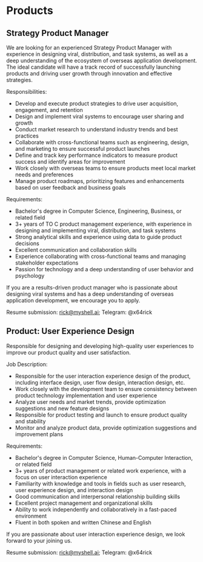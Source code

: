 # Products

## Strategy Product Manager

We are looking for an experienced Strategy Product Manager with experience in designing viral, distribution, and task systems, as well as a deep understanding of the ecosystem of overseas application development. The ideal candidate will have a track record of successfully launching products and driving user growth through innovation and effective strategies.

Responsibilities:

* Develop and execute product strategies to drive user acquisition, engagement, and retention
* Design and implement viral systems to encourage user sharing and growth
* Conduct market research to understand industry trends and best practices
* Collaborate with cross-functional teams such as engineering, design, and marketing to ensure successful product launches
* Define and track key performance indicators to measure product success and identify areas for improvement
* Work closely with overseas teams to ensure products meet local market needs and preferences
* Manage product roadmaps, prioritizing features and enhancements based on user feedback and business goals

Requirements:

* Bachelor's degree in Computer Science, Engineering, Business, or related field
* 3+ years of TO C product management experience, with experience in designing and implementing viral, distribution, and task systems
* Strong analytical skills and experience using data to guide product decisions
* Excellent communication and collaboration skills
* Experience collaborating with cross-functional teams and managing stakeholder expectations
* Passion for technology and a deep understanding of user behavior and psychology

If you are a results-driven product manager who is passionate about designing viral systems and has a deep understanding of overseas application development, we encourage you to apply.

Resume submission: rick@myshell.ai; Telegram: @x64rick

## Product: User Experience Design

Responsible for designing and developing high-quality user experiences to improve our product quality and user satisfaction.

Job Description:

* Responsible for the user interaction experience design of the product, including interface design, user flow design, interaction design, etc.
* Work closely with the development team to ensure consistency between product technology implementation and user experience
* Analyze user needs and market trends, provide optimization suggestions and new feature designs
* Responsible for product testing and launch to ensure product quality and stability
* Monitor and analyze product data, provide optimization suggestions and improvement plans

Requirements:

* Bachelor's degree in Computer Science, Human-Computer Interaction, or related field
* 3+ years of product management or related work experience, with a focus on user interaction experience
* Familiarity with knowledge and tools in fields such as user research, user experience design, and interaction design
* Good communication and interpersonal relationship building skills
* Excellent project management and organizational skills
* Ability to work independently and collaboratively in a fast-paced environment
* Fluent in both spoken and written Chinese and English

If you are passionate about user interaction experience design, we look forward to your joining us.

Resume submission: rick@myshell.ai; Telegram: @x64rick